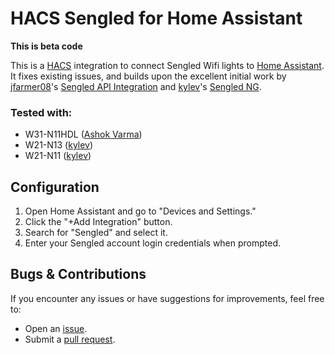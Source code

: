 # HACS Sengled for Home Assistant

__This is beta code__

This is a [HACS](https://hacs.xyz/) integration to connect Sengled Wifi lights to [Home Assistant](https://www.home-assistant.io/). It fixes existing issues, and builds upon the excellent initial work by [jfarmer08](https://github.com/jfarmer08)'s [Sengled API Integration](https://github.com/jfarmer08/ha-sengledapi) and [kylev](https://github.com/kylev/)'s [Sengled NG](https://github.com/kylev/ha-sengledng).

### Tested with:
- W31-N11HDL ([Ashok Varma](https://github.com/Ashok-Varma))
- W21-N13 ([kylev](https://github.com/kylev/))
- W21-N11 ([kylev](https://github.com/kylev/))

## Configuration

1. Open Home Assistant and go to "Devices and Settings."
2. Click the "+Add Integration" button.
3. Search for "Sengled" and select it.
4. Enter your Sengled account login credentials when prompted.

## Bugs & Contributions

If you encounter any issues or have suggestions for improvements, feel free to:
- Open an [issue](https://github.com/Ashok-Varma/ha-sengled/issues).
- Submit a [pull request](https://github.com/Ashok-Varma/ha-sengled/pulls).
